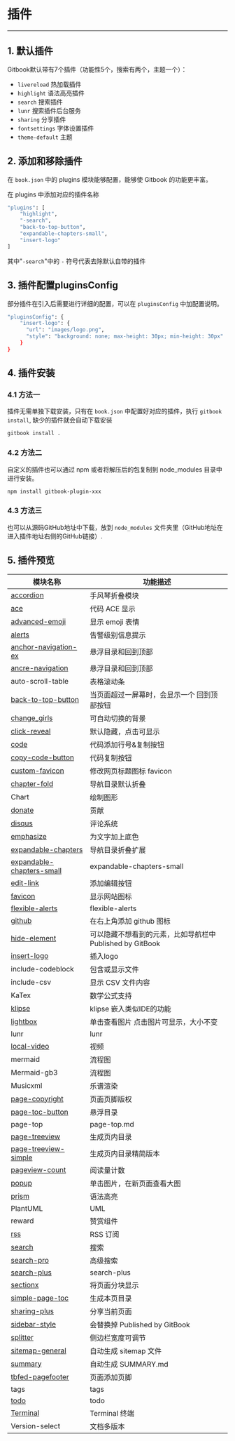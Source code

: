 # 插件

---

## 1. 默认插件
Gitbook默认带有7个插件（功能性5个，搜索有两个，主题一个）：

 - `livereload` 热加载插件
 - `highlight` 语法高亮插件
 - `search` 搜索插件
 - `lunr` 搜索插件后台服务
 - `sharing` 分享插件
 - `fontsettings` 字体设置插件
 - `theme-default` 主题


## 2. 添加和移除插件
在 `book.json` 中的 plugins 模块能够配置，能够使 Gitbook 的功能更丰富。

在 plugins 中添加对应的插件名称

```bash
"plugins": [
    "highlight",
    "-search",
    "back-to-top-button",
    "expandable-chapters-small",
    "insert-logo"
]
```

其中"`-search`"中的 `-` 符号代表去除默认自带的插件

## 3. 插件配置pluginsConfig
部分插件在引入后需要进行详细的配置，可以在 `pluginsConfig` 中加配置说明。

```bash
"pluginsConfig": {
    "insert-logo": {
      "url": "images/logo.png",
      "style": "background: none; max-height: 30px; min-height: 30px"
    }
}
```

## 4. 插件安装
### 4.1 方法一

插件无需单独下载安装，只有在 `book.json` 中配置好对应的插件，执行 `gitbook install`, 缺少的插件就会自动下载安装

```bash
gitbook install .
```

### 4.2 方法二
自定义的插件也可以通过 npm 或者将解压后的包复制到 node_modules 目录中进行安装。

```bash
npm install gitbook-plugin-xxx
```

### 4.3 方法三
也可以从源码GitHub地址中下载，放到 `node_modules` 文件夹里（GitHub地址在进入插件地址右侧的GitHub链接）.


##  5. 插件预览
| 模块名称                                     | 功能描述                                    |
|------------------------------------------|-----------------------------------------|
| [accordion](https://smoothies.com.cn/gitbook-docs/Gitbook/Plugins/17_Gitbook_Plugin_Text_Hiding.html)                                | 手风琴折叠模块                                 |
| [ace](https://smoothies.com.cn/gitbook-docs/Gitbook/Plugins/7_Gitbook_Plugin_Code_Block.html#5-ace-%E6%8F%92%E4%BB%B6)                                      | 代码 ACE 显示                               |
| [advanced-emoji](https://smoothies.com.cn/gitbook-docs/Gitbook/Plugins/17_Gitbook_Plugin_Emoji.html?h=advanced-emoji)                           | 显示 emoji 表情                             |
| [alerts](https://smoothies.com.cn/gitbook-docs/Gitbook/Plugins/6_Gitbook_Plugin_Tips_and_Emphasis.html?h=alerts)                                   | 告警级别信息提示                                |
| [anchor-navigation-ex](https://smoothies.com.cn/gitbook-docs/Gitbook/Plugins/4_Gitbook_Plugin_Directory_Navigation.html?h=anchor-navigation-ex)                     | 悬浮目录和回到顶部                               |
| [ancre-navigation](https://smoothies.com.cn/gitbook-docs/Gitbook/Plugins/4_Gitbook_Plugin_Directory_Navigation.html#2-ancre-navigation-%E6%8F%92%E4%BB%B6)                         | 悬浮目录和回到顶部                               |
| auto-scroll-table                        | 表格滚动条                                   |
| [back-to-top-button](https://smoothies.com.cn/gitbook-docs/Gitbook/Plugins/4_Gitbook_Plugin_Directory_Navigation.html#3-back-to-top-button-%E6%8F%92%E4%BB%B6)                       | 当页面超过一屏幕时，会显示一个 回到顶部按钮                  |
| [change_girls](https://smoothies.com.cn/gitbook-docs/Gitbook/Plugins/13_Gitbook_Plugin_Background.html?h=change_girls)                             | 可自动切换的背景                                |
| [click-reveal](https://smoothies.com.cn/gitbook-docs/Gitbook/Plugins/17_Gitbook_Plugin_Text_Hiding.html#2-click-reveal-%E6%8F%92%E4%BB%B6)                            | 默认隐藏，点击可显示                              |
| [code](https://smoothies.com.cn/gitbook-docs/Gitbook/Plugins/7_Gitbook_Plugin_Code_Block.html?h=code)                                     | 代码添加行号&复制按钮                             |
| [copy-code-button](https://smoothies.com.cn/gitbook-docs/Gitbook/Plugins/7_Gitbook_Plugin_Code_Block.html#2-copy-code-button-%E6%8F%92%E4%BB%B6)                         | 代码复制按钮                                  |
| [custom-favicon](https://smoothies.com.cn/gitbook-docs/Gitbook/Plugins/15_Gitbook_Plugin_Icons_and_Logos.html#1-custom-favicon-%E6%8F%92%E4%BB%B6)                           | 修改网页标题图标 favicon                        |
| [chapter-fold](https://smoothies.com.cn/gitbook-docs/Gitbook/Plugins/3_Gitbook_Plugin_Side_Navigation.html#1-chapter-fold-%E6%8F%92%E4%BB%B6)                             | 导航目录默认折叠                                |
| Chart                                    | 绘制图形                                    |
| [donate](https://smoothies.com.cn/gitbook-docs/Gitbook/Plugins/9_Gitbook_Plugin_Appreciate.html?h=donate)                                   | 贡献                                      |
| [disqus](https://smoothies.com.cn/gitbook-docs/Gitbook/Plugins/11_Gitbook_Plugin_Commment.html?h=disqus)                                   | 评论系统                                    |
| [emphasize](https://smoothies.com.cn/gitbook-docs/Gitbook/Plugins/6_Gitbook_Plugin_Tips_and_Emphasis.html#3-emphasize-%E6%8F%92%E4%BB%B6)                                | 为文字加上底色                                 |
| [expandable-chapters](https://smoothies.com.cn/gitbook-docs/Gitbook/Plugins/3_Gitbook_Plugin_Side_Navigation.html#2-expandable-chapters-%E6%8F%92%E4%BB%B6)                      | 导航目录折叠扩展                                |
| [expandable-chapters-small](https://smoothies.com.cn/gitbook-docs/Gitbook/Plugins/3_Gitbook_Plugin_Side_Navigation.html#3-expandable-chapters-small-%E6%8F%92%E4%BB%B6)                | expandable-chapters-small               |
| [edit-link](https://smoothies.com.cn/gitbook-docs/Gitbook/Plugins/19_Gitbook_Plugin_Page_Editing.html?h=edit-link)                                | 添加编辑按钮                                  |
| [favicon](https://smoothies.com.cn/gitbook-docs/Gitbook/Plugins/15_Gitbook_Plugin_Icons_and_Logos.html#2-favicon-%E6%8F%92%E4%BB%B6)                                  | 显示网站图标                                  |
| [flexible-alerts](https://smoothies.com.cn/gitbook-docs/Gitbook/Plugins/6_Gitbook_Plugin_Tips_and_Emphasis.html#2-flexible-alerts-%E6%8F%92%E4%BB%B6)                          | flexible-alerts                         |
| [github](https://smoothies.com.cn/gitbook-docs/Gitbook/Plugins/16_Gitbook_Plugin_Github.html?h=github)                                   | 在右上角添加 github 图标                        |
| [hide-element](https://smoothies.com.cn/gitbook-docs/Gitbook/Plugins/17_Gitbook_Plugin_Text_Hiding.html#3-hide-element-%E6%8F%92%E4%BB%B6)                             | 可以隐藏不想看到的元素，比如导航栏中 Published by GitBook |
| [insert-logo](https://smoothies.com.cn/gitbook-docs/Gitbook/Plugins/15_Gitbook_Plugin_Icons_and_Logos.html#3-insert-logo-%E6%8F%92%E4%BB%B6)                              | 插入logo                                  |
| include-codeblock                        | 包含或显示文件                                 |
| include-csv                              | 显示 CSV 文件内容                             |
| KaTex                                    | 数学公式支持                                  |
| [klipse](https://smoothies.com.cn/gitbook-docs/Gitbook/Plugins/7_Gitbook_Plugin_Code_Block.html#3-klipse-%E6%8F%92%E4%BB%B6)                                   | klipse 嵌入类似IDE的功能                       |
| [lightbox](https://smoothies.com.cn/gitbook-docs/Gitbook/Plugins/14_Gitbook_Plugin_Image_View.html?h=lightbox)                                 | 单击查看图片 点击图片可显示，大小不变                     |
| lunr                                     | lunr                                    |
| [local-video](https://smoothies.com.cn/gitbook-docs/Gitbook/Plugins/21_Gitbook_Plugin_Video.html?h=local-video)                              | 视频                                      |
| mermaid                                  | 流程图                                     |
| Mermaid-gb3                              | 流程图                                     |
| Musicxml                                 | 乐谱渲染                                    |
| [page-copyright](https://smoothies.com.cn/gitbook-docs/Gitbook/Plugins/12_Gitbook_Plugin_Copyright_Notice.html#2-page-copyright-%E6%8F%92%E4%BB%B6)                           | 页面页脚版权                                  |
| [page-toc-button](https://smoothies.com.cn/gitbook-docs/Gitbook/Plugins/4_Gitbook_Plugin_Directory_Navigation.html#4-page-toc-button-%E6%8F%92%E4%BB%B6)                          | 悬浮目录                                    |
| page-top                                 | page-top.md                             |
| [page-treeview](https://smoothies.com.cn/gitbook-docs/Gitbook/Plugins/5_Gitbook_Plugin_Article_TOC.html?h=page-treeview)                            | 生成页内目录                                  |
| [page-treeview-simple](https://smoothies.com.cn/gitbook-docs/Gitbook/Plugins/5_Gitbook_Plugin_Article_TOC.html#2-page-treeview-simple-%E6%8F%92%E4%BB%B6)                      | 生成页内目录精简版本                              |
| [pageview-count](https://smoothies.com.cn/gitbook-docs/Gitbook/Plugins/23_Gitbook_Plugin_Statistics.html#3-pageview-count-%E6%8F%92%E4%BB%B6)                           | 阅读量计数                                   |
| [popup](https://smoothies.com.cn/gitbook-docs/Gitbook/Plugins/14_Gitbook_Plugin_Image_View.html#2-popup-%E6%8F%92%E4%BB%B6)                                    | 单击图片，在新页面查看大图                           |
| [prism](https://smoothies.com.cn/gitbook-docs/Gitbook/Plugins/7_Gitbook_Plugin_Code_Block.html#4-prism-%E6%8F%92%E4%BB%B6)                                    | 语法高亮                                    |
| PlantUML                                 | UML                                     |
| reward                                   | 赞赏组件                                    |
| [rss](https://smoothies.com.cn/gitbook-docs/Gitbook/Plugins/20_Gitbook_Plugin_RSS.html?h=rss)                                      | RSS 订阅                                  |
| [search](https://smoothies.com.cn/gitbook-docs/Gitbook/Plugins/10_Gitbook_Plugin_Search.html?h=search)                                   | 搜索                                      |
| [search-pro](https://smoothies.com.cn/gitbook-docs/Gitbook/Plugins/10_Gitbook_Plugin_Search.html#2-search-pro-%E9%AB%98%E7%BA%A7%E6%90%9C%E7%B4%A2)                               | 高级搜索                                    |
| [search-plus](https://smoothies.com.cn/gitbook-docs/Gitbook/Plugins/10_Gitbook_Plugin_Search.html#3-search-plus-%E6%8F%92%E4%BB%B6)                              | search-plus                             |
| [sectionx](https://smoothies.com.cn/gitbook-docs/Gitbook/Plugins/17_Gitbook_Plugin_Text_Hiding.html#4-sectionx-%E6%8F%92%E4%BB%B6)                              | 将页面分块显示                                |
| [simple-page-toc](https://smoothies.com.cn/gitbook-docs/Gitbook/Plugins/5_Gitbook_Plugin_Article_TOC.html#3-simple-page-toc-%E6%8F%92%E4%BB%B6)                     | 生成本页目录                 |
| [sharing-plus](https://smoothies.com.cn/gitbook-docs/Gitbook/Plugins/8_Gitbook_Plugin_Sharing.html?h=sharing-plus)                             | 分享当前页面                                  |
| [sidebar-style](https://smoothies.com.cn/gitbook-docs/Gitbook/Plugins/3_Gitbook_Plugin_Side_Navigation.html#4-sidebar-style-%E6%8F%92%E4%BB%B6)                            | 会替换掉 Published by GitBook               |
| [splitter](https://smoothies.com.cn/gitbook-docs/Gitbook/Plugins/3_Gitbook_Plugin_Side_Navigation.html#5-splitter-%E6%8F%92%E4%BB%B6)                                 | 侧边栏宽度可调节                                |
| [sitemap-general](https://smoothies.com.cn/gitbook-docs/Gitbook/Plugins/22_Gitbook_Plugin_SEO.html#2-sitemap-general-%E6%8F%92%E4%BB%B6)                          | 自动生成 sitemap 文件                         |
| [summary](https://smoothies.com.cn/gitbook-docs/Gitbook/Plugins/1_Gitbook_Plugin_Summary.html?h=summary)                                  | 自动生成 SUMMARY.md                         |
| [tbfed-pagefooter](https://smoothies.com.cn/gitbook-docs/Gitbook/Plugins/12_Gitbook_Plugin_Copyright_Notice.html?h=tbfed-pagefooter)                         | 页面添加页脚                                  |
| tags                                     | tags                                    |
| [todo](https://smoothies.com.cn/gitbook-docs/Gitbook/Plugins/18_Gitbook_Plugin_TODO.html?h=todo)                                     | todo                                    |
| [Terminal](https://smoothies.com.cn/gitbook-docs/Gitbook/Plugins/7_Gitbook_Plugin_Code_Block.html#6-terminal-%E6%8F%92%E4%BB%B6)                                 | Terminal 终端                             |
| Version-select                           | 文档多版本                                   |
